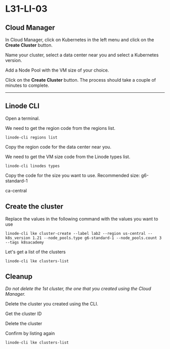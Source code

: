 # L31-LI-03

## Cloud Manager

In Cloud Manager, click on Kubernetes in the left menu and click on the **Create Cluster** button.

Name your cluster, select a data center near you and select a Kubernetes version.

Add a Node Pool with the VM size of your choice.

Click on the **Create Cluster** button.  The process should take a couple of minutes to complete.

---

## Linode CLI

Open a terminal.

We need to get the region code from the regions list.

    linode-cli regions list

Copy the region code for the data center near you.

We need to get the VM size code from the Linode types list.

    linode-cli linodes types

Copy the code for the size you want to use.  Recommended size: g6-standard-1

ca-central

## Create the cluster

Replace the values in the following command with the values you want to use

    linode-cli lke cluster-create --label lab2 --region us-central --k8s_version 1.21 --node_pools.type g6-standard-1 --node_pools.count 3 --tags k8sacademy

Let's get a list of the clusters

    linode-cli lke clusters-list

## Cleanup

_Do not delete the 1st cluster, the one that you created using the Cloud Manager._

Delete the cluster you created using the CLI.

Get the cluster ID

Delete the cluster

Confirm by listing again

    linode-cli lke clusters-list
